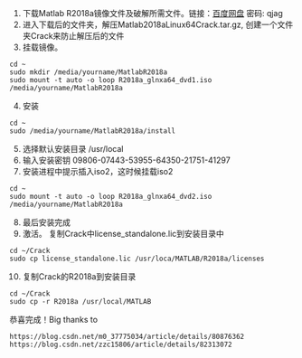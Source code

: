 1. 下载Matlab R2018a镜像文件及破解所需文件。链接：[百度网盘](https://pan.baidu.com/s/1AbnGYJMiliwoYHGNydBsFA) 密码: qjag
2. 进入下载后的文件夹，解压Matlab2018aLinux64Crack.tar.gz, 创建一个文件夹Crack来防止解压后的文件
3. 挂载镜像。
```
cd ~
sudo mkdir /media/yourname/MatlabR2018a
sudo mount -t auto -o loop R2018a_glnxa64_dvd1.iso /media/yourname/MatlabR2018a
```
4. 安装
```
cd ~
sudo /media/yourname/MatlabR2018a/install
```
5. 选择默认安装目录 /usr/local
6. 输入安装密钥 09806-07443-53955-64350-21751-41297
7. 安装进程中提示插入iso2，这时候挂载iso2
```
cd ~
sudo mount -t auto -o loop R2018a_glnxa64_dvd2.iso /media/yourname/MatlabR2018a
```
8. 最后安装完成
9. 激活。 复制Crack中license_standalone.lic到安装目录中
```
cd ~/Crack
sudo cp license_standalone.lic /usr/loca/MATLAB/R2018a/licenses
```
10. 复制Crack的R2018a到安装目录
```
cd ~/Crack
sudo cp -r R2018a /usr/local/MATLAB
```
恭喜完成！Big thanks to 
```
https://blog.csdn.net/m0_37775034/article/details/80876362
https://blog.csdn.net/zzc15806/article/details/82313072
```
